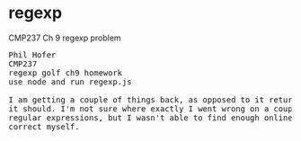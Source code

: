 # regexp
CMP237 Ch 9 regexp problem

<pre>
Phil Hofer
CMP237
regexp golf ch9 homework
use node and run regexp.js

I am getting a couple of things back, as opposed to it returning silently as 
it should. I'm not sure where exactly I went wrong on a couple of the 
regular expressions, but I wasn't able to find enough online in order to 
correct myself.
</pre>
